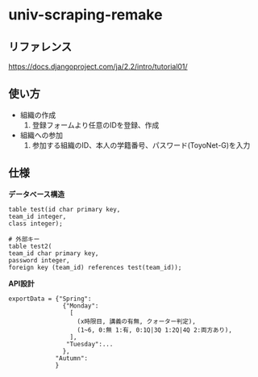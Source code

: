 # univ-scraping-remake

## リファレンス  
<https://docs.djangoproject.com/ja/2.2/intro/tutorial01/>

## 使い方  
- 組織の作成
  1. 登録フォームより任意のIDを登録、作成
- 組織への参加
  1. 参加する組織のID、本人の学籍番号、パスワード(ToyoNet-G)を入力  

## 仕様

  **データべース構造**
```
table test(id char primary key,
team_id integer,
class integer);

# 外部キー
table test2(
team_id char primary key,
password integer,
foreign key (team_id) references test(team_id));
```
**API設計**
```
exportData = {"Spring":
               {"Monday":
                 [
                   (x時限目, 講義の有無, クォーター判定),
                   (1~6, 0:無 1:有, 0:1Q|3Q 1:2Q|4Q 2:両方あり),
                 ],
                "Tuesday":...
               },
             "Autumn":
             }
```
